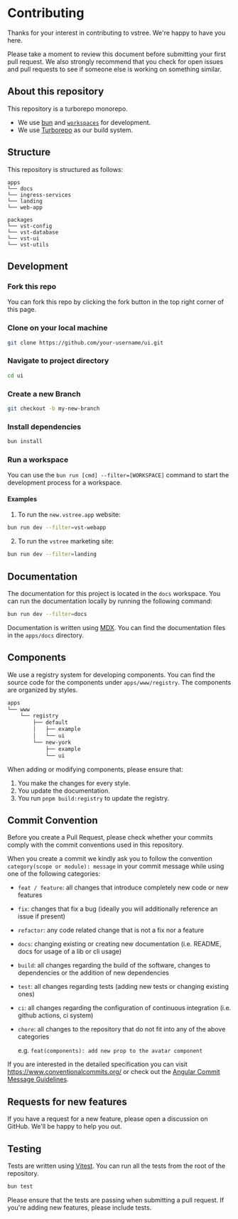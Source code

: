 # Contributing

Thanks for your interest in contributing to vstree. We're happy to have you here.

Please take a moment to review this document before submitting your first pull request. We also strongly recommend that you check for open issues and pull requests to see if someone else is working on something similar.

## About this repository

This repository is a turborepo monorepo.

- We use [bun](https://bun.sh) and [`workspaces`](https://bun.sh/docs/install/workspaces) for development.
- We use [Turborepo](https://turbo.build/repo) as our build system.

## Structure

This repository is structured as follows:

```
apps
└── docs
└── ingress-services
└── landing
└── web-app

packages
└── vst-config
└── vst-database
└── vst-ui
└── vst-utils
```

## Development

### Fork this repo

You can fork this repo by clicking the fork button in the top right corner of this page.

### Clone on your local machine

```bash
git clone https://github.com/your-username/ui.git
```

### Navigate to project directory

```bash
cd ui
```

### Create a new Branch

```bash
git checkout -b my-new-branch
```

### Install dependencies

```bash
bun install
```

### Run a workspace

You can use the `bun run [cmd] --filter=[WORKSPACE]` command to start the development process for a workspace.

#### Examples

1. To run the `new.vstree.app` website:

```bash
bun run dev --filter=vst-webapp
```

2. To run the `vstree` marketing site:

```bash
bun run dev --filter=landing
```

## Documentation

The documentation for this project is located in the `docs` workspace. You can run the documentation locally by running the following command:

```bash
bun run dev --filter=docs
```

Documentation is written using [MDX](https://mdxjs.com). You can find the documentation files in the `apps/docs` directory.

## Components

We use a registry system for developing components. You can find the source code for the components under `apps/www/registry`. The components are organized by styles.

```bash
apps
└── www
    └── registry
        ├── default
        │   ├── example
        │   └── ui
        └── new-york
            ├── example
            └── ui
```

When adding or modifying components, please ensure that:

1. You make the changes for every style.
2. You update the documentation.
3. You run `pnpm build:registry` to update the registry.

## Commit Convention

Before you create a Pull Request, please check whether your commits comply with
the commit conventions used in this repository.

When you create a commit we kindly ask you to follow the convention
`category(scope or module): message` in your commit message while using one of
the following categories:

- `feat / feature`: all changes that introduce completely new code or new
  features
- `fix`: changes that fix a bug (ideally you will additionally reference an
  issue if present)
- `refactor`: any code related change that is not a fix nor a feature
- `docs`: changing existing or creating new documentation (i.e. README, docs for
  usage of a lib or cli usage)
- `build`: all changes regarding the build of the software, changes to
  dependencies or the addition of new dependencies
- `test`: all changes regarding tests (adding new tests or changing existing
  ones)
- `ci`: all changes regarding the configuration of continuous integration (i.e.
  github actions, ci system)
- `chore`: all changes to the repository that do not fit into any of the above
  categories

  e.g. `feat(components): add new prop to the avatar component`

If you are interested in the detailed specification you can visit
https://www.conventionalcommits.org/ or check out the
[Angular Commit Message Guidelines](https://github.com/angular/angular/blob/22b96b9/CONTRIBUTING.md#-commit-message-guidelines).

## Requests for new features

If you have a request for a new feature, please open a discussion on GitHub. We'll be happy to help you out.

## Testing

Tests are written using [Vitest](https://vitest.dev). You can run all the tests from the root of the repository.

```bash
bun test
```

Please ensure that the tests are passing when submitting a pull request. If you're adding new features, please include tests.
